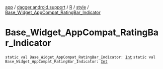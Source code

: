 [app](../../../index.md) / [dagger.android.support](../../index.md) / [R](../index.md) / [style](index.md) / [Base_Widget_AppCompat_RatingBar_Indicator](./-base_-widget_-app-compat_-rating-bar_-indicator.md)

# Base_Widget_AppCompat_RatingBar_Indicator

`static val Base_Widget_AppCompat_RatingBar_Indicator: `[`Int`](https://kotlinlang.org/api/latest/jvm/stdlib/kotlin/-int/index.html)
`static val Base_Widget_AppCompat_RatingBar_Indicator: `[`Int`](https://kotlinlang.org/api/latest/jvm/stdlib/kotlin/-int/index.html)
